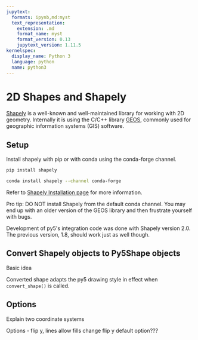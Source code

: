 ```yaml
---
jupytext:
  formats: ipynb,md:myst
  text_representation:
    extension: .md
    format_name: myst
    format_version: 0.13
    jupytext_version: 1.11.5
kernelspec:
  display_name: Python 3
  language: python
  name: python3
---
```


# 2D Shapes and Shapely

[Shapely](https://shapely.readthedocs.io/) is a well-known and well-maintained
library for working with 2D geometry. Internally it is using the C/C++ library
[GEOS](https://libgeos.org/), commonly used for geographic information systems
(GIS) software.

## Setup

Install shapely with pip or with conda using the conda-forge channel.

```bash
pip install shapely
```

```bash
conda install shapely --channel conda-forge
```

Refer to [Shapely Installation page](https://shapely.readthedocs.io/en/stable/installation.html)
for more information.

Pro tip: DO NOT install Shapely from the default conda channel. You may end up
with an older version of the GEOS library and then frustrate yourself with bugs.

Development of py5's integration code was done with Shapely version 2.0.
The previous version, 1.8, should work just as well though.

## Convert Shapely objects to Py5Shape objects

Basic idea

Converted shape adapts the py5 drawing style in effect when `convert_shape()` is
called.

## Options

Explain two coordinate systems

Options - flip y, lines allow fills
change flip y default option???
